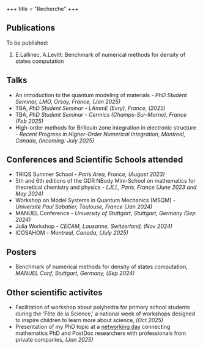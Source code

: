 +++
title = "Recherche"
+++

## Publications

To be published:
1. E.Lallinec, A.Levitt: Benchmark of numerical methods for density of states computation

## Talks
* An introduction to the quantum modeling of materials - *PhD Student Seminar, LMO, Orsay, France, (Jan 2025)*
* TBA, *PhD Student Seminar - LAmmE (Evry), France, (2025)*
* TBA, *PhD Student Seminar - Cermics (Champs-Sur-Marne), France (Feb 2025)* 
* High-order methods for Brillouin zone integration in electronic structure - *Recent Progress in Higher-Order Numerical Integration, Montreal, Canada, (Incoming: July 2025)*

## Conferences and Scientific Schools attended
* TRIQS Summer School - *Paris Area, France, (August 2023)*
* 5th and 6th editions of the GDR NBody Mini-School on mathematics for theoretical chemistry and physics - *LJLL, Paris, France (June 2023 and May 2024)*
* Workshop on Model Systems in Quantum Mechanics (MSQM) - *Université Paul Sabatier, Toulouse, France (Jan 2024)*
* MANUEL Conference - *University of Stuttgart, Stuttgart, Germany (Sep 2024)*
* Julia Workshop - *CECAM, Lausanne, Switzerland, (Nov 2024)*
* ICOSAHOM - *Montreal, Canada, (July 2025)*

## Posters
*  Benchmark of numerical methods for density of states computation, *MANUEL Conf, Stuttgart, Germany, (Sep 2024)*

## Other scientific activites
* Facilitation of workshop about polyhedra for primary school students during the 'Fête de la Science,' a national week of workshops designed to inspire children to learn more about science, *(Oct 2025)*
* Presentation of my PhD topic at a [networking day](https://fondation-hadamard.fr/fr/evenements/les-rencontres-mathtech/) connecting mathematics PhD and PostDoc researchers with professionals from private companies, *(Jan 2025)*
